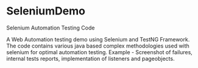 # SeleniumDemo
Selenium Automation Testing Code

A Web Automation testing demo using Selenium and TestNG Framework.
The code contains various java based complex methodologies used with selenium for optimal automation testing.
Example - Screenshot of failures, internal tests reports, implementation of listeners and pageobjects.


